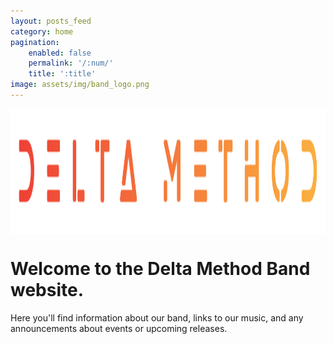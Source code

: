 ```yaml
---
layout: posts_feed
category: home
pagination:
    enabled: false
    permalink: '/:num/'
    title: ':title'
image: assets/img/band_logo.png
---
```

<div style="text-align: center;">
    <img src="assets/img/band_logo.png"  alt="Delta Method Logo" width="800" height="200" align="middle">
</div>
<h1> Welcome to the Delta Method Band website. </h1>
Here you'll find information about our band, links to our music, and any announcements about events or upcoming releases.